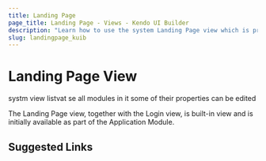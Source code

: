 ```yaml
---
title: Landing Page
page_title: Landing Page - Views - Kendo UI Builder
description: "Learn how to use the system Landing Page view which is provided by the Kendo UI Builder tool for creating and managing Angular and AngularJS-based web applications."
slug: landingpage_kuib
---
```


# Landing Page View


systm view
listvat se all modules in it
some of their properties can be edited

The Landing Page view, together with the Login view, is built-in view and is initially available as part of the Application Module.

## Suggested Links
